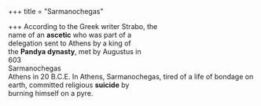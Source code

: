 +++
title = "Sarmanochegas"

+++
According to the Greek writer Strabo, the  
name of an **ascetic** who was part of a  
delegation sent to Athens by a king of  
the **Pandya dynasty**, met by Augustus in  
603  
Sarmanochegas  
Athens in 20 B.C.E. In Athens, Sarmanochegas, tired of a life of bondage on  
earth, committed religious **suicide** by  
burning himself on a pyre.